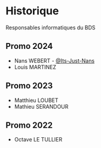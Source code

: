 # Historique

Responsables informatiques du BDS

## Promo 2024

- Nans WEBERT - [@Its-Just-Nans](https://github.com/Its-Just-Nans)
- Louis MARTINEZ

## Promo 2023

- Matthieu LOUBET
- Mathieu SERANDOUR

## Promo 2022

- Octave LE TULLIER
